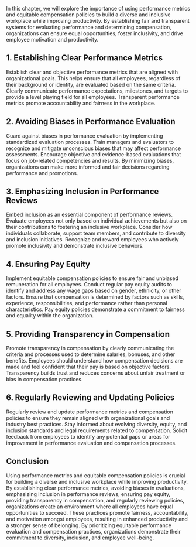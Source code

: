 
In this chapter, we will explore the importance of using performance metrics and equitable compensation policies to build a diverse and inclusive workplace while improving productivity. By establishing fair and transparent systems for evaluating performance and determining compensation, organizations can ensure equal opportunities, foster inclusivity, and drive employee motivation and productivity.

1\. Establishing Clear Performance Metrics
-----------------------------------------

Establish clear and objective performance metrics that are aligned with organizational goals. This helps ensure that all employees, regardless of their background or identity, are evaluated based on the same criteria. Clearly communicate performance expectations, milestones, and targets to provide a level playing field for all employees. Transparent performance metrics promote accountability and fairness in the workplace.

2\. Avoiding Biases in Performance Evaluation
--------------------------------------------

Guard against biases in performance evaluation by implementing standardized evaluation processes. Train managers and evaluators to recognize and mitigate unconscious biases that may affect performance assessments. Encourage objective and evidence-based evaluations that focus on job-related competencies and results. By minimizing biases, organizations can make more informed and fair decisions regarding performance and promotions.

3\. Emphasizing Inclusion in Performance Reviews
-----------------------------------------------

Embed inclusion as an essential component of performance reviews. Evaluate employees not only based on individual achievements but also on their contributions to fostering an inclusive workplace. Consider how individuals collaborate, support team members, and contribute to diversity and inclusion initiatives. Recognize and reward employees who actively promote inclusivity and demonstrate inclusive behaviors.

4\. Ensuring Pay Equity
----------------------

Implement equitable compensation policies to ensure fair and unbiased remuneration for all employees. Conduct regular pay equity audits to identify and address any wage gaps based on gender, ethnicity, or other factors. Ensure that compensation is determined by factors such as skills, experience, responsibilities, and performance rather than personal characteristics. Pay equity policies demonstrate a commitment to fairness and equality within the organization.

5\. Providing Transparency in Compensation
-----------------------------------------

Promote transparency in compensation by clearly communicating the criteria and processes used to determine salaries, bonuses, and other benefits. Employees should understand how compensation decisions are made and feel confident that their pay is based on objective factors. Transparency builds trust and reduces concerns about unfair treatment or bias in compensation practices.

6\. Regularly Reviewing and Updating Policies
--------------------------------------------

Regularly review and update performance metrics and compensation policies to ensure they remain aligned with organizational goals and industry best practices. Stay informed about evolving diversity, equity, and inclusion standards and legal requirements related to compensation. Solicit feedback from employees to identify any potential gaps or areas for improvement in performance evaluation and compensation processes.

Conclusion
----------

Using performance metrics and equitable compensation policies is crucial for building a diverse and inclusive workplace while improving productivity. By establishing clear performance metrics, avoiding biases in evaluations, emphasizing inclusion in performance reviews, ensuring pay equity, providing transparency in compensation, and regularly reviewing policies, organizations create an environment where all employees have equal opportunities to succeed. These practices promote fairness, accountability, and motivation amongst employees, resulting in enhanced productivity and a stronger sense of belonging. By prioritizing equitable performance evaluation and compensation practices, organizations demonstrate their commitment to diversity, inclusion, and employee well-being.

